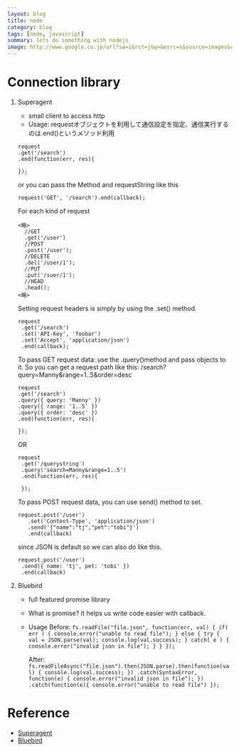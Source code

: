 ```yaml
---
layout: blog
title: node
category: blog
tags: [node, javascript]
summary: lets do something with nodejs
image: http://www.google.co.jp/url?sa=i&rct=j&q=&esrc=s&source=images&cd=&cad=rja&uact=8&ved=0CAcQjRw&url=http%3A%2F%2Fcalebmadrigal.com%2Fwhy-i-changed-my-mind-about-nodejs%2F&ei=63wGVbDOBIbHmwWwloLIBQ&bvm=bv.88198703,d.dGY&psig=AFQjCNEmNU8fNyKYTLr8O5057e4OUfOuvw&ust=1426574951139447
---
```


# Connection library

  1. Superagent

     * small client to access http
     * Usage:
     requestオブジェクトを利用して通信設定を指定、通信実行するのは.end()というメソッド利用
     ```
     request
     .get('/search')
     .end(function(err, res){

     });
     ```
     or you can pass the Method and requestString like this
     ```
     request('GET', '/search').end(callback);
     ```
     For each kind of request
     ```
     <略>
       //GET
       .get('/user')
       //POST
       .post('/user');
       //DELETE
       .del('/user/1');
       //PUT
       .put('/suer/1');
       //HEAD
       .head();
     <略>
     ```

     Setting request headers is simply by using the .set() method.

     ```
     request
      .get('/search')
      .set('API-Key', 'foobar')
      .set('Accept', 'application/json')
      .end(callback);
     ```

     To pass GET request data: use the .query()method and pass objects to it. So you can get a request path like this: /search?query=Manny&range=1..5&order=desc

     ```
     request
     .get('/search')
     .query({ query: 'Manny' })
     .query({ range: '1..5' })
     .query({ order: 'desc' })
     .end(function(err, res){

     });

     ```
     OR
     ```
     request
      .get('/querystring')
      .query('search=Manny&range=1..5')
      .end(function(err, res){

      });
     ```

     To pass POST request data, you can use send() method to set.
     ```
     request.post('/user')
        .set('Content-Type', 'application/json')
        .send('{"name":"tj","pet":"tobi"}')
        .end(callback)
     ```
     since JSON is default so we can also do like this.

     ```
     request.post('/user')
      .send({ name: 'tj', pet: 'tobi' })
      .end(callback)
     ```

  2. Bluebird
     * full featured promise library
     * What is promise?
     It helps us write code easier with callback.
     * Usage
       Before:
           ```
            fs.readFile("file.json", function(err, val) {
                if( err ) {
                    console.error("unable to read file");
                }
                else {
                    try {
                        val = JSON.parse(val);
                        console.log(val.success);
                    }
                    catch( e ) {
                        console.error("invalid json in file");
                    }
                }
            });
           ```

       After:
           ```
            fs.readFileAsync("file.json").then(JSON.parse).then(function(val) {
                console.log(val.success);
            })
            .catch(SyntaxError, function(e) {
                console.error("invalid json in file");
            })
            .catch(function(e){
                console.error("unable to read file")
            });
           ```


# Reference

* [Superagent](https://github.com/visionmedia/superagent)
* [Bluebird](https://github.com/visionmedia/superagent)

